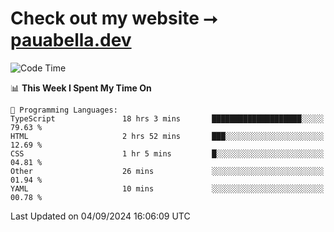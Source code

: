 # Check out my website ⭢ [pauabella.dev](https://pauabella.dev)

<!--START_SECTION:waka-->
![Code Time](http://img.shields.io/badge/Code%20Time-3%2C690%20hrs%202%20mins-blue)

📊 **This Week I Spent My Time On** 

```text
💬 Programming Languages: 
TypeScript               18 hrs 3 mins       ████████████████████░░░░░   79.63 % 
HTML                     2 hrs 52 mins       ███░░░░░░░░░░░░░░░░░░░░░░   12.69 % 
CSS                      1 hr 5 mins         █░░░░░░░░░░░░░░░░░░░░░░░░   04.81 % 
Other                    26 mins             ░░░░░░░░░░░░░░░░░░░░░░░░░   01.94 % 
YAML                     10 mins             ░░░░░░░░░░░░░░░░░░░░░░░░░   00.78 % 
```


 Last Updated on 04/09/2024 16:06:09 UTC
<!--END_SECTION:waka-->
